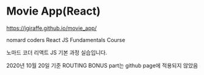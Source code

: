 # Movie App(React)

<https://jgiraffe.github.io/movie_app/>

nomard coders React JS Fundamentals Course

노마드 코더 리액트 JS 기본 과정 실습입니다.

2020년 10월 20일 기준 ROUTING BONUS part는 github page에 적용되지 않았음 
